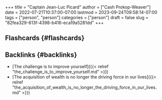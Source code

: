 +++
title = "Captain Jean-Luc Picard"
author = ["Cash Prokop-Weaver"]
date = 2022-07-21T10:37:00-07:00
lastmod = 2023-09-24T09:58:14-07:00
tags = ["person", "person"]
categories = ["person"]
draft = false
slug = "82fea329-613f-4398-b416-eca19a5281dd"
+++

## Flashcards {#flashcards}


## Backlinks {#backlinks}

-   [The challenge is to improve yourself]({{< relref "the_challenge_is_to_improve_yourself.md" >}})
-   [The acquisition of wealth is no longer the driving force in our lives]({{< relref "the_acquisition_of_wealth_is_no_longer_the_driving_force_in_our_lives.md" >}})
